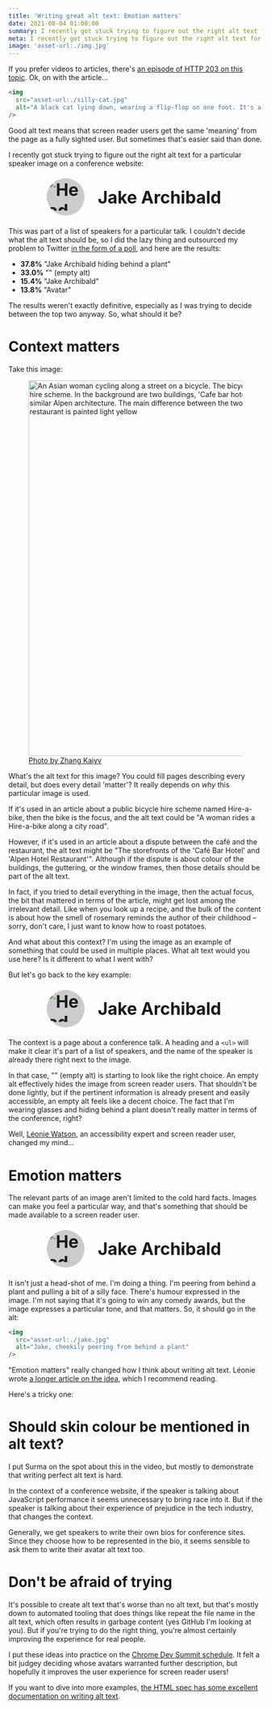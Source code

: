 ```yaml
---
title: 'Writing great alt text: Emotion matters'
date: 2021-08-04 01:00:00
summary: I recently got stuck trying to figure out the right alt text for a particular image…
meta: I recently got stuck trying to figure out the right alt text for a particular image…
image: 'asset-url:./img.jpg'
---
```


If you prefer videos to articles, there's [an episode of HTTP 203 on this topic](https://www.youtube.com/watch?v=flf2vS0IoRs). Ok, on with the article…

```html
<img
  src="asset-url:./silly-cat.jpg"
  alt="A black cat lying down, wearing a flip-flop on one foot. It's a human flip-flop so it doesn't fit. Regardless, the cat seems pleased with itself."
/>
```

Good alt text means that screen reader users get the same 'meaning' from the page as a fully sighted user. But sometimes that's easier said than done.

I recently got stuck trying to figure out the right alt text for a particular speaker image on a conference website:

<style>
  .avatar-example {
    display: grid;
    grid-template-columns: 70px 1fr;
    font-weight: bold;
    font-size: 1.8rem;
    gap: 0.6em;
    align-items: center;
    margin: 17px 20px;
  }
  .avatar-example-avatar {
    --border-width: 0.3rem;
    width: calc(100% - var(--border-width) * 2);
    height: auto;
    background: #ccc;
    border-radius: 100%;
    border: var(--border-width) solid #fff;
  }

  @media (min-width: 530px) {
    .avatar-example {
      margin-left: 32px;
      margin-right: 32px;
    }
  }

  @media (min-width: 800px) {
    .avatar-example {
      grid-template-columns: 85px 1fr;
      font-size: 2.1rem;
    }
  }
</style>

<figure class="full-figure max-figure">
  <div class="avatar-example">
    <img width="150" height="150" src="asset-url:./jake.jpg" class="avatar-example-avatar" alt="Head-shot of me, a pale white guy, wearing glasses, grinning slightly, and partially hiding behind a plant">
    <span>Jake Archibald</span>
  </div>
</figure>

This was part of a list of speakers for a particular talk. I couldn't decide what the alt text should be, so I did the lazy thing and outsourced my problem to Twitter [in the form of a poll](https://twitter.com/jaffathecake/status/1325443932809998341), and here are the results:

- **37.8%** "Jake Archibald hiding behind a plant"
- **33.0%** "" (empty alt)
- **15.4%** "Jake Archibald"
- **13.8%** "Avatar"

The results weren't exactly definitive, especially as I was trying to decide between the top two anyway. So, what should it be?

# Context matters

Take this image:

<figure class="full-figure max-figure">
  <picture>
    <source
      media="(-webkit-min-device-pixel-ratio: 1.5)"
      srcset="asset-url:./bike-pic/800.jpg 800w, asset-url:./bike-pic/1200.jpg 1200w, asset-url:./bike-pic/1598.jpg 1598w"
      sizes="
        (min-width: 1066px) 743px,
        (min-width: 800px) calc(75vw - 57px),
        100vw
      "
    />
    <img src="asset-url:./bike-pic/743.jpg" width="743" height="495" style="height:auto" alt="An Asian woman cycling along a street on a  bicycle. The bicycle looks like one that's part of a public bicycle hire scheme. In the background are two buildings, 'Cafe bar hotel' and 'Alpen hotel restaurant', both have similar Alpen architecture. The main difference between the two is the cafe is painted white, whereas the restaurant is painted light yellow" />
  </picture>
  <figcaption><a href="https://unsplash.com/photos/TFOiqh6fU40">Photo by Zhang Kaiyv</a></figcaption>
</figure>

What's the alt text for this image? You could fill pages describing every detail, but does every detail 'matter'? It really depends on _why_ this particular image is used.

If it's used in an article about a public bicycle hire scheme named Hire-a-bike, then the bike is the focus, and the alt text could be "A woman rides a Hire-a-bike along a city road".

However, if it's used in an article about a dispute between the café and the restaurant, the alt text might be "The storefronts of the 'Café Bar Hotel' and 'Alpen Hotel Restaurant'". Although if the dispute is about colour of the buildings, the guttering, or the window frames, then those details should be part of the alt text.

In fact, if you tried to detail everything in the image, then the actual focus, the bit that mattered in terms of the article, might get lost among the irrelevant detail. Like when you look up a recipe, and the bulk of the content is about how the smell of rosemary reminds the author of their childhood – sorry, don't care, I just want to know how to roast potatoes.

And what about this context? I'm using the image as an example of something that could be used in multiple places. What alt text would you use here? Is it different to what I went with?

But let's go back to the key example:

<figure class="full-figure max-figure">
  <div class="avatar-example">
    <img width="150" height="150" src="asset-url:./jake.jpg" class="avatar-example-avatar" alt="Head-shot of me, a pale white guy, wearing glasses, grinning slightly, and partially hiding behind a plant">
    <span>Jake Archibald</span>
  </div>
</figure>

The context is a page about a conference talk. A heading and a `<ul>` will make it clear it's part of a list of speakers, and the name of the speaker is already there right next to the image.

In that case, "" (empty alt) is starting to look like the right choice. An empty alt effectively hides the image from screen reader users. That shouldn't be done lightly, but if the pertinent information is already present and easily accessible, an empty alt feels like a decent choice. The fact that I'm wearing glasses and hiding behind a plant doesn't really matter in terms of the conference, right?

Well, [Léonie Watson](https://twitter.com/LeonieWatson), an accessibility expert and screen reader user, changed my mind…

# Emotion matters

The relevant parts of an image aren't limited to the cold hard facts. Images can make you feel a particular way, and that's something that should be made available to a screen reader user.

<figure class="full-figure max-figure">
  <div class="avatar-example">
    <img width="150" height="150" src="asset-url:./jake.jpg" class="avatar-example-avatar" alt="Head-shot of me, a pale white guy, wearing glasses, grinning slightly, and partially hiding behind a plant">
    <span>Jake Archibald</span>
  </div>
</figure>

It isn't just a head-shot of me. I'm doing a thing. I'm peering from behind a plant and pulling a bit of a silly face. There's humour expressed in the image. I'm not saying that it's going to win any comedy awards, but the image expresses a particular tone, and that matters. So, it should go in the alt:

```html
<img
  src="asset-url:./jake.jpg"
  alt="Jake, cheekily peering from behind a plant"
/>
```

"Emotion matters" really changed how I think about writing alt text. Léonie wrote [a longer article on the idea](https://tink.uk/text-descriptions-emotion-rich-images/), which I recommend reading.

Here's a tricky one:

# Should skin colour be mentioned in alt text?

I put Surma on the spot about this in the video, but mostly to demonstrate that writing perfect alt text is hard.

In the context of a conference website, if the speaker is talking about JavaScript performance it seems unnecessary to bring race into it. But if the speaker is talking about their experience of prejudice in the tech industry, that changes the context.

Generally, we get speakers to write their own bios for conference sites. Since they choose how to be represented in the bio, it seems sensible to ask them to write their avatar alt text too.

# Don't be afraid of trying

It's possible to create alt text that's worse than no alt text, but that's mostly down to automated tooling that does things like repeat the file name in the alt text, which often results in garbage content (yes GitHub I'm looking at you). But if you're trying to do the right thing, you're almost certainly improving the experience for real people.

I put these ideas into practice on the [Chrome Dev Summit schedule](https://developer.chrome.com/devsummit/schedule/). It felt a bit judgey deciding whose avatars warranted further description, but hopefully it improves the user experience for screen reader users!

If you want to dive into more examples, [the HTML spec has some excellent documentation on writing alt text](https://html.spec.whatwg.org/multipage/images.html#alt).
